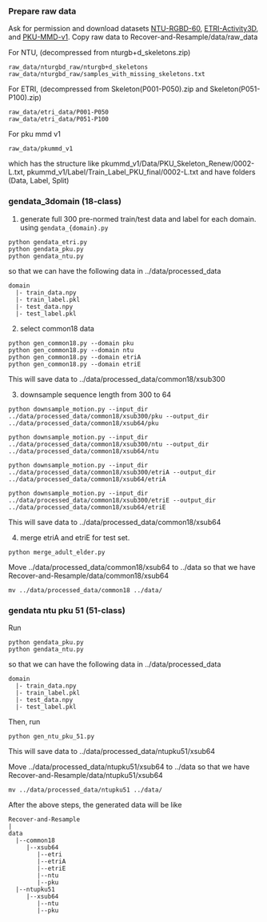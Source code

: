 
### Prepare raw data

Ask for permission and download datasets [NTU-RGBD-60](), [ETRI-Activity3D](), and [PKU-MMD-v1]().
Copy raw data to Recover-and-Resample/data/raw_data

For NTU, (decompressed from nturgb+d_skeletons.zip)

```
raw_data/nturgbd_raw/nturgb+d_skeletons
raw_data/nturgbd_raw/samples_with_missing_skeletons.txt
```

For ETRI, (decompressed from Skeleton(P001-P050).zip and Skeleton(P051-P100).zip)

```
raw_data/etri_data/P001-P050
raw_data/etri_data/P051-P100
```

For pku mmd v1

```
raw_data/pkummd_v1
```

which has the structure like 
pkummd_v1/Data/PKU_Skeleton_Renew/0002-L.txt, pkummd_v1/Label/Train_Label_PKU_final/0002-L.txt and have folders
(Data, Label, Split)


### gendata_3domain (18-class)

1. generate full 300 pre-normed train/test data and label for each domain. using `gendata_{domain}.py`

```
python gendata_etri.py 
python gendata_pku.py 
python gendata_ntu.py
```

so that we can have the following data in ../data/processed_data
```
domain
  |- train_data.npy
  |- train_label.pkl
  |- test_data.npy 
  |- test_label.pkl
```

2. select common18 data
```
python gen_common18.py --domain pku
python gen_common18.py --domain ntu 
python gen_common18.py --domain etriA
python gen_common18.py --domain etriE
```

This will save data to ../data/processed_data/common18/xsub300


3. downsample sequence length from 300 to 64 

```
python downsample_motion.py --input_dir ../data/processed_data/common18/xsub300/pku --output_dir ../data/processed_data/common18/xsub64/pku

python downsample_motion.py --input_dir ../data/processed_data/common18/xsub300/ntu --output_dir ../data/processed_data/common18/xsub64/ntu

python downsample_motion.py --input_dir ../data/processed_data/common18/xsub300/etriA --output_dir ../data/processed_data/common18/xsub64/etriA

python downsample_motion.py --input_dir ../data/processed_data/common18/xsub300/etriE --output_dir ../data/processed_data/common18/xsub64/etriE
```

This will save data to ../data/processed_data/common18/xsub64


4. merge etriA and etriE for test set.
```
python merge_adult_elder.py
```


Move ../data/processed_data/common18/xsub64 to ../data so that we have 
Recover-and-Resample/data/common18/xsub64
```
mv ../data/processed_data/common18 ../data/
```



### gendata ntu pku 51 (51-class)

Run
```
python gendata_pku.py 
python gendata_ntu.py
```

so that we can have the following data in ../data/processed_data
```
domain
  |- train_data.npy
  |- train_label.pkl
  |- test_data.npy 
  |- test_label.pkl
```

Then, run
```
python gen_ntu_pku_51.py 
```

This will save data to ../data/processed_data/ntupku51/xsub64

Move ../data/processed_data/ntupku51/xsub64 to ../data so that we have 
Recover-and-Resample/data/ntupku51/xsub64
```
mv ../data/processed_data/ntupku51 ../data/
```


After the above steps, the generated data will be like

```
Recover-and-Resample
|
data
  |--common18
     |--xsub64
        |--etri       
        |--etriA       
        |--etriE       
        |--ntu       
        |--pku  
  |--ntupku51
     |--xsub64
        |--ntu
        |--pku   
```